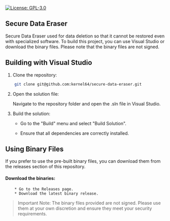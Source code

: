 [![License: GPL-3.0](https://img.shields.io/badge/License-GPLv3-blue.svg)](https://www.gnu.org/licenses/gpl-3.0)


## Secure Data Eraser

Secure Data Eraser used for data deletion so that it cannot be restored even with specialized software.
To build this project, you can use Visual Studio or download the binary files. Please note that the binary files are not signed.

## Building with Visual Studio

1. Clone the repository:

```sh
    git clone git@github.com:kernel64/secure-data-eraser.git
```

2. Open the solution file:

    Navigate to the repository folder and open the .sln file in Visual Studio.

3. Build the solution:

    * Go to the "Build" menu and select "Build Solution".

    * Ensure that all dependencies are correctly installed.

## Using Binary Files

If you prefer to use the pre-built binary files, you can download them from the releases section of this repository.

#### Download the binaries:
        * Go to the Releases page.
        * Download the latest binary release.
   
> Important Note: The binary files provided are not signed. Please use them at your own discretion and ensure they meet your security requirements.
